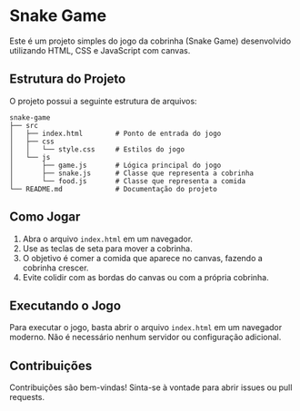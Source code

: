 # Snake Game

Este é um projeto simples do jogo da cobrinha (Snake Game) desenvolvido utilizando HTML, CSS e JavaScript com canvas.

## Estrutura do Projeto

O projeto possui a seguinte estrutura de arquivos:

```
snake-game
├── src
│   ├── index.html        # Ponto de entrada do jogo
│   ├── css
│   │   └── style.css     # Estilos do jogo
│   └── js
│       ├── game.js       # Lógica principal do jogo
│       ├── snake.js      # Classe que representa a cobrinha
│       └── food.js       # Classe que representa a comida
└── README.md             # Documentação do projeto
```

## Como Jogar

1. Abra o arquivo `index.html` em um navegador.
2. Use as teclas de seta para mover a cobrinha.
3. O objetivo é comer a comida que aparece no canvas, fazendo a cobrinha crescer.
4. Evite colidir com as bordas do canvas ou com a própria cobrinha.

## Executando o Jogo

Para executar o jogo, basta abrir o arquivo `index.html` em um navegador moderno. Não é necessário nenhum servidor ou configuração adicional.

## Contribuições

Contribuições são bem-vindas! Sinta-se à vontade para abrir issues ou pull requests.